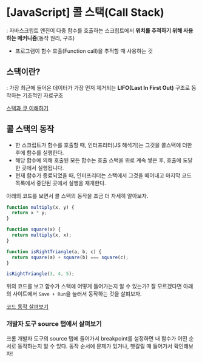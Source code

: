 # [JavaScript] 콜 스택(Call Stack)

: 자바스크립트 엔진이 다중 함수를 호출하는 스크립트에서 **위치를 추적하기 위해 사용하는 메커니즘**(동작 원리, 구조)

- 프로그램이 함수 호출(Function call)을 추적할 때 사용하는 것

## 스택이란?

: 가장 최근에 들어온 데이터가 가장 먼저 제거되는 **LIFO(Last In First Out)** 구조로 동작하는 기초적인 자료구조

[스택과 큐 이해하기](../DataStructure&Algorithm/DataStructure/StackQueue.md)

## 콜 스택의 동작

- 한 스크립트가 함수를 호출할 때, 인터프리터(JS 해석기)는 그것을 콜스택에 더한 후에 함수를 실행한다.
- 해당 함수에 의해 호출된 모든 함수는 호출 스택을 위로 계속 쌓은 후, 호출에 도달한 곳에서 실행됩니다.
- 현재 함수가 종료되었을 때, 인터프리터는 스택에서 그것을 떼어내고 마지막 코드 목록에서 중단된 곳에서 실행을 재개한다.

아래의 코드를 보면서 콜 스택의 동작을 조금 더 자세히 알아보자.

```javascript
function multiply(x, y) {
  return x * y;
}

function square(x) {
  return multiply(x, x);
}

function isRightTriangle(a, b, c) {
  return square(a) + square(b) === square(c);
}

isRightTriangle(3, 4, 5);
```

위의 코드를 보고 함수가 스택에 어떻게 들어가는지 알 수 있는가? 잘 모르겠다면 아래의 사이트에서 `Save + Run`을 눌러서 동작하는 것을 살펴보자.

[코드 동작 살펴보기](http://latentflip.com/loupe/?code=ZnVuY3Rpb24gbXVsdGlwbHkoeCx5KSB7CiAgICByZXR1cm4geCAqIHk7Cn0KCmZ1bmN0aW9uIHNxdWFyZSh4KSB7CiAgICByZXR1cm4gbXVsdGlwbHkoeCx4KTsKfQoKZnVuY3Rpb24gaXNSaWdodFRyaWFuZ2xlKGEsYixjKXsKICAgIHJldHVybiBzcXVhcmUoYSkgKyBzcXVhcmUoYikgPT09IHNxdWFyZShjKTsKfQoKaXNSaWdodFRyaWFuZ2xlKDMsNCw1KQ%3D%3D!!!)

### 개발자 도구 source 탭에서 살펴보기

크롬 개발자 도구의 source 탭에 들어가서 breakpoint를 설정하면 내 함수가 어떤 순서로 동작하는지 알 수 있다. 동작 순서에 문제가 있거나, 헷갈릴 때 들어가서 확인해보자!
